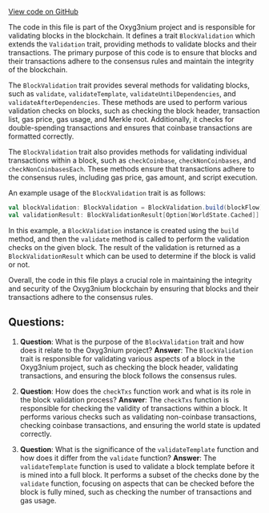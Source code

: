 [View code on GitHub](https://github.com/oxyg3nium/oxyg3nium/flow/src/main/scala/org/oxyg3nium/flow/validation/BlockValidation.scala)

The code in this file is part of the Oxyg3nium project and is responsible for validating blocks in the blockchain. It defines a trait `BlockValidation` which extends the `Validation` trait, providing methods to validate blocks and their transactions. The primary purpose of this code is to ensure that blocks and their transactions adhere to the consensus rules and maintain the integrity of the blockchain.

The `BlockValidation` trait provides several methods for validating blocks, such as `validate`, `validateTemplate`, `validateUntilDependencies`, and `validateAfterDependencies`. These methods are used to perform various validation checks on blocks, such as checking the block header, transaction list, gas price, gas usage, and Merkle root. Additionally, it checks for double-spending transactions and ensures that coinbase transactions are formatted correctly.

The `BlockValidation` trait also provides methods for validating individual transactions within a block, such as `checkCoinbase`, `checkNonCoinbases`, and `checkNonCoinbasesEach`. These methods ensure that transactions adhere to the consensus rules, including gas price, gas amount, and script execution.

An example usage of the `BlockValidation` trait is as follows:

```scala
val blockValidation: BlockValidation = BlockValidation.build(blockFlow)
val validationResult: BlockValidationResult[Option[WorldState.Cached]] = blockValidation.validate(block, blockFlow)
```

In this example, a `BlockValidation` instance is created using the `build` method, and then the `validate` method is called to perform the validation checks on the given block. The result of the validation is returned as a `BlockValidationResult` which can be used to determine if the block is valid or not.

Overall, the code in this file plays a crucial role in maintaining the integrity and security of the Oxyg3nium blockchain by ensuring that blocks and their transactions adhere to the consensus rules.
## Questions: 
 1. **Question**: What is the purpose of the `BlockValidation` trait and how does it relate to the Oxyg3nium project?
   **Answer**: The `BlockValidation` trait is responsible for validating various aspects of a block in the Oxyg3nium project, such as checking the block header, validating transactions, and ensuring the block follows the consensus rules.

2. **Question**: How does the `checkTxs` function work and what is its role in the block validation process?
   **Answer**: The `checkTxs` function is responsible for checking the validity of transactions within a block. It performs various checks such as validating non-coinbase transactions, checking coinbase transactions, and ensuring the world state is updated correctly.

3. **Question**: What is the significance of the `validateTemplate` function and how does it differ from the `validate` function?
   **Answer**: The `validateTemplate` function is used to validate a block template before it is mined into a full block. It performs a subset of the checks done by the `validate` function, focusing on aspects that can be checked before the block is fully mined, such as checking the number of transactions and gas usage.